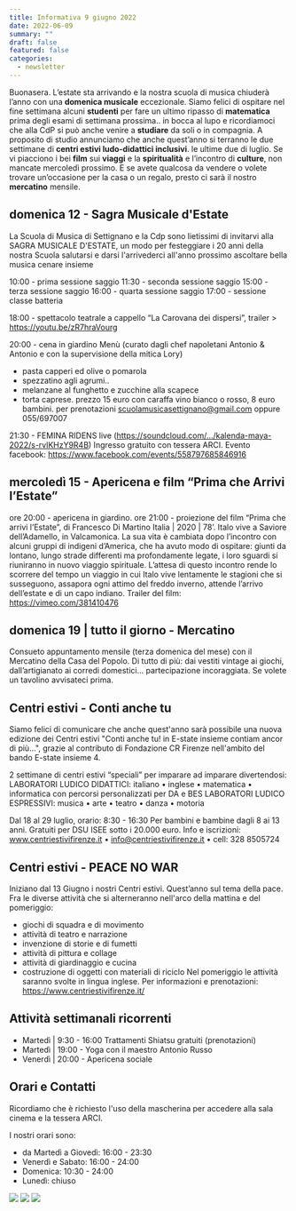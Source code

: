```yaml
---
title: Informativa 9 giugno 2022
date: 2022-06-09
summary: ""
draft: false
featured: false
categories:
  - newsletter
---
```


Buonasera.
L’estate sta arrivando e la nostra scuola di musica chiuderà l’anno con una **domenica musicale** eccezionale.
Siamo felici di ospitare nel fine settimana alcuni **studenti** per fare un ultimo ripasso di **matematica** prima degli esami di settimana prossima.. in bocca al lupo e ricordiamoci che alla CdP si può anche venire a **studiare** da soli o in compagnia.
A proposito di studio annunciamo che anche quest’anno si terranno le due settimane di **centri estivi ludo-didattici inclusivi**. le ultime due di luglio.
Se vi piacciono i bei **film** sui **viaggi** e la **spiritualità** e l’incontro di **culture**, non mancate mercoledì prossimo. E se avete qualcosa da vendere o volete trovare un’occasione per la casa o un regalo, presto ci sarà il nostro **mercatino** mensile.

## domenica 12 - Sagra Musicale d'Estate
La Scuola di Musica di Settignano e la Cdp sono lietissimi di invitarvi alla SAGRA MUSICALE D'ESTATE, un modo per
festeggiare i 20 anni della nostra Scuola
salutarsi e darsi l'arrivederci all'anno prossimo
ascoltare bella musica
cenare insieme

10:00 - prima sessione saggio
11:30 - seconda sessione saggio
15:00 - terza sessione saggio
16:00 - quarta sessione saggio
17:00 - sessione classe batteria

18:00 - spettacolo teatrale a cappello “La Carovana dei dispersi”, trailer > https://youtu.be/zR7hraVourg

20:00 - cena in giardino
Menù (curato dagli chef napoletani Antonio & Antonio e con la supervisione della mitica Lory)
- pasta capperi ed olive o pomarola
- spezzatino agli agrumi..
- melanzane al funghetto e zucchine alla scapece
- torta caprese.
prezzo 15 euro con caraffa vino bianco o rosso, 8 euro bambini.
per prenotazioni scuolamusicasettignano@gmail.com oppure 055/697007

21:30 - FEMINA RIDENS live (https://soundcloud.com/.../kalenda-maya-2022/s-rvlKHzY9R4B)
Ingresso gratuito con tessera ARCI.
Evento facebook: https://www.facebook.com/events/558797685846916

## mercoledì 15 - Apericena e film “Prima che Arrivi l’Estate”
ore 20:00 - apericena in giardino.
ore 21:00 - proiezione del film “Prima che arrivi l’Estate”, di Francesco Di Martino Italia | 2020 | 78’.
Italo vive a Saviore dell’Adamello, in Valcamonica. La sua vita è cambiata dopo l’incontro con alcuni gruppi di indigeni d’America, che ha avuto modo di ospitare: giunti da lontano, lungo strade differenti ma profondamente legate, i loro sguardi si riuniranno in nuovo viaggio spirituale. L’attesa di questo incontro rende lo scorrere del tempo un viaggio in cui Italo vive lentamente le stagioni che si susseguono, assapora ogni attimo del freddo inverno, attende l’arrivo dell’estate e di un capo indiano.
Trailer del film: https://vimeo.com/381410476

## domenica 19 | tutto il giorno - Mercatino
Consueto appuntamento mensile (terza domenica del mese) con il Mercatino della Casa del Popolo. Di tutto di più: dai vestiti vintage ai giochi, dall’artigianato ai corredi domestici… partecipazione incoraggiata. Se volete un tavolino avvisateci prima.

## Centri estivi - Conti anche tu
Siamo felici di comunicare che anche quest'anno sarà possibile una nuova edizione dei Centri estivi "Conti anche tu! in E-state insieme contiam ancor di più...", grazie al contributo di Fondazione CR Firenze nell'ambito del bando E-state insieme 4.

2 settimane di centri estivi “speciali” per imparare ad imparare divertendosi:
LABORATORI LUDICO DIDATTICI: italiano • inglese • matematica • informatica
con percorsi personalizzati per DA e BES
LABORATORI LUDICO ESPRESSIVI: musica • arte • teatro • danza • motoria

Dal 18 al 29 luglio, orario: 8:30 - 16:30
Per bambini e bambine dagli 8 ai 13 anni.
Gratuiti per DSU ISEE sotto i 20.000 euro.
Info e iscrizioni: www.centriestivifirenze.it • info@centriestivifirenze.it • cell: 328 8505724

## Centri estivi - PEACE NO WAR
Iniziano dal 13 Giugno i nostri Centri estivi. Quest’anno sul tema della pace.
Fra le diverse attività che si alterneranno nell'arco della mattina e del pomeriggio:
- giochi di squadra e di movimento
- attività di teatro e narrazione
- invenzione di storie e di fumetti
- attività di pittura e collage
- attività di giardinaggio e cucina
- costruzione di oggetti con materiali di riciclo
Nel pomeriggio le attività saranno svolte in lingua inglese. 
Per informazioni e prenotazioni: https://www.centriestivifirenze.it/

## Attività settimanali ricorrenti
- Martedì | 9:30 - 16:00 Trattamenti Shiatsu gratuiti (prenotazioni)
- Martedì | 19:00 - Yoga con il maestro Antonio Russo
- Venerdì | 20:00 - Apericena sociale

## Orari e Contatti
Ricordiamo che è richiesto l'uso della mascherina per accedere alla sala cinema e la tessera ARCI.

I nostri orari sono:
- da Martedì a Giovedì: 16:00 - 23:30
- Venerdì e Sabato: 16:00 - 24:00
- Domenica: 10:30 - 24:00
- Lunedì: chiuso

![](volantini/2022_centri_estivi_didattici.webp)
![](volantini/202206_sagra_musica.webp)
![](volantini/20220615_film_prima_estate.webp)
